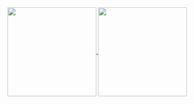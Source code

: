 <a href="https://github.com/anuraghazra/github-readme-stats">
  <img height=200 align="center" src="https://github-readme-stats-delta-seven-50.vercel.app/api?username=breakstring&count_private=true&include_all_commits=true&show_icons=true" />
</a>
<a href="https://github.com/anuraghazra/github-readme-stats">
  <img height=200 align="center" src="https://github-readme-stats-delta-seven-50.vercel.app/api/top-langs/?username=breakstring&count_private=true&size_weight=0.5&count_weight=0.5&layout=compact&langs_count=8&card_width=320" />
</a>
